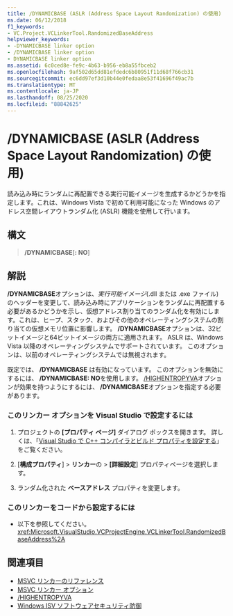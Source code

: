```yaml
---
title: /DYNAMICBASE (ASLR (Address Space Layout Randomization) の使用)
ms.date: 06/12/2018
f1_keywords:
- VC.Project.VCLinkerTool.RandomizedBaseAddress
helpviewer_keywords:
- -DYNAMICBASE linker option
- /DYNAMICBASE linker option
- DYNAMICBASE linker option
ms.assetid: 6c0ced8e-fe9c-4b63-b956-eb8a55fbceb2
ms.openlocfilehash: 9af502d65dd81efdedc6b80951f11d68f766cb31
ms.sourcegitcommit: ec6dd97ef3d10b44e0fedaa8e53f41696f49ac7b
ms.translationtype: MT
ms.contentlocale: ja-JP
ms.lasthandoff: 08/25/2020
ms.locfileid: "88842625"
---
```

# <a name="dynamicbase-use-address-space-layout-randomization"></a>/DYNAMICBASE (ASLR (Address Space Layout Randomization) の使用)

読み込み時にランダムに再配置できる実行可能イメージを生成するかどうかを指定します。これは、Windows Vista で初めて利用可能になった Windows のアドレス空間レイアウトランダム化 (ASLR) 機能を使用して行います。

## <a name="syntax"></a>構文

> **/DYNAMICBASE**[**: NO**]

## <a name="remarks"></a>解説

**/DYNAMICBASE**オプションは、*実行可能イメージ*(.dll または .exe ファイル) のヘッダーを変更して、読み込み時にアプリケーションをランダムに再配置する必要があるかどうかを示し、仮想アドレス割り当てのランダム化を有効にします。これは、ヒープ、スタック、およびその他のオペレーティングシステムの割り当ての仮想メモリ位置に影響します。 **/DYNAMICBASE**オプションは、32ビットイメージと64ビットイメージの両方に適用されます。 ASLR は、Windows Vista 以降のオペレーティングシステムでサポートされています。 このオプションは、以前のオペレーティングシステムでは無視されます。

既定では、 **/DYNAMICBASE** は有効になっています。 このオプションを無効にするには、 **/DYNAMICBASE: NO**を使用します。 [/HIGHENTROPYVA](highentropyva-support-64-bit-aslr.md)オプションが効果を持つようにするには、 **/DYNAMICBASE**オプションを指定する必要があります。

### <a name="to-set-this-linker-option-in-visual-studio"></a>このリンカー オプションを Visual Studio で設定するには

1. プロジェクトの **[プロパティ ページ]** ダイアログ ボックスを開きます。 詳しくは、「[Visual Studio で C++ コンパイラとビルド プロパティを設定する](../working-with-project-properties.md)」をご覧ください。

1. [**構成プロパティ**]  >  **リンカー**の  >  **[詳細設定**] プロパティページを選択します。

1. ランダム化された **ベースアドレス** プロパティを変更します。

### <a name="to-set-this-linker-option-programmatically"></a>このリンカーをコードから設定するには

- 以下を参照してください。<xref:Microsoft.VisualStudio.VCProjectEngine.VCLinkerTool.RandomizedBaseAddress%2A>

## <a name="see-also"></a>関連項目

- [MSVC リンカーのリファレンス](linking.md)
- [MSVC リンカー オプション](linker-options.md)
- [/HIGHENTROPYVA](highentropyva-support-64-bit-aslr.md)
- [Windows ISV ソフトウェアセキュリティ防御](/previous-versions/bb430720(v=msdn.10))
